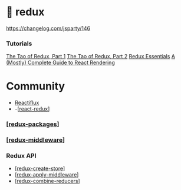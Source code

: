 # 📘 redux

https://changelog.com/jsparty/146

### Tutorials

[The Tao of Redux, Part 1](https://blog.isquaredsoftware.com/2017/05/idiomatic-redux-tao-of-redux-part-1/)
[The Tao of Redux, Part 2](https://blog.isquaredsoftware.com/2017/05/idiomatic-redux-tao-of-redux-part-2/)
[Redux Essentials](https://redux.js.org/tutorials/essentials/part-1-overview-concepts)
[A (Mostly) Complete Guide to React Rendering](https://blog.isquaredsoftware.com/2020/05/blogged-answers-a-mostly-complete-guide-to-react-rendering-behavior/)

# Community

- [Reactiflux](http://www.reactiflux.com/)
- -[[react-redux]]

### [[redux-packages]]

### [[redux-middleware]]

### Redux API

- [[redux-create-store]]
- [[redux-apply-middleware]]
- [[redux-combine-reducers]]

[//begin]: # "Autogenerated link references for markdown compatibility"
[react-redux]: react-redux/react-redux "📦 react-redux"
[redux-packages]: redux-packages/redux-packages "redux-packages"
[redux-middleware]: redux-middleware/redux-middleware "redux-middleware"
[redux-create-store]: redux-create-store "🔵 createStore()"
[redux-apply-middleware]: redux-apply-middleware "🔵 applyMiddleware()"
[redux-combine-reducers]: redux-combine-reducers "🔵 combineReducers()"
[//end]: # "Autogenerated link references"
